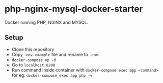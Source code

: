 # php-nginx-mysql-docker-starter
Docker running PHP, NGINX and MYSQL.

## Setup
* Clone this repository
* Copy `.env.example` file and rename to `.env`.
* `docker-compose up -d`
* Go to `localhost:8200`
* Run command inside container with 
`docker-compose exec app <command>`
for eg. `docker-compose exec app php -v`
